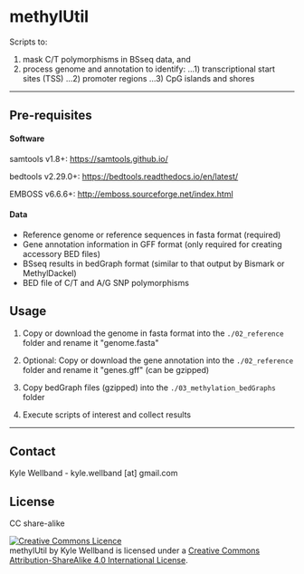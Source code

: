 # methylUtil

Scripts to:

1) mask C/T polymorphisms in BSseq data, and 
2) process genome and annotation to identify:
...1) transcriptional start sites (TSS)
...2) promoter regions
...3) CpG islands and shores

---

## Pre-requisites

#### Software

samtools v1.8+: https://samtools.github.io/ 

bedtools v2.29.0+: https://bedtools.readthedocs.io/en/latest/ 

EMBOSS v6.6.6+: http://emboss.sourceforge.net/index.html 

#### Data

- Reference genome or reference sequences in fasta format (required)
- Gene annotation information in GFF format (only required for creating accessory BED files)
- BSseq results in bedGraph format (similar to that output by Bismark or MethylDackel)
- BED file of C/T and A/G SNP polymorphisms 

## Usage

1) Copy or download the genome in fasta format into the `./02_reference` folder and rename it "genome.fasta"

2) Optional: Copy or download the gene annotation into the `./02_reference` folder and rename it "genes.gff" (can be gzipped)

3) Copy bedGraph files (gzipped) into the `./03_methylation_bedGraphs` folder 

4) Execute scripts of interest and collect results

---

## Contact

Kyle Wellband - kyle.wellband [at] gmail.com

## License

CC share-alike

<a rel="license" href="http://creativecommons.org/licenses/by-sa/4.0/"><img alt="Creative Commons Licence" style="border-width:0" src="https://i.creativecommons.org/l/by-sa/4.0/88x31.png" /></a><br /><span xmlns:dct="http://purl.org/dc/terms/" property="dct:title">methylUtil</span> by <span xmlns:cc="http://creativecommons.org/ns#" property="cc:attributionName">Kyle Wellband</span> is licensed under a <a rel="license" href="http://creativecommons.org/licenses/by-sa/4.0/">Creative Commons Attribution-ShareAlike 4.0 International License</a>.
